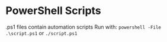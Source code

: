 # PowerShell Scripts
.ps1 files contain automation scripts
Run with: `powershell -File .\script.ps1` or `./script.ps1`
